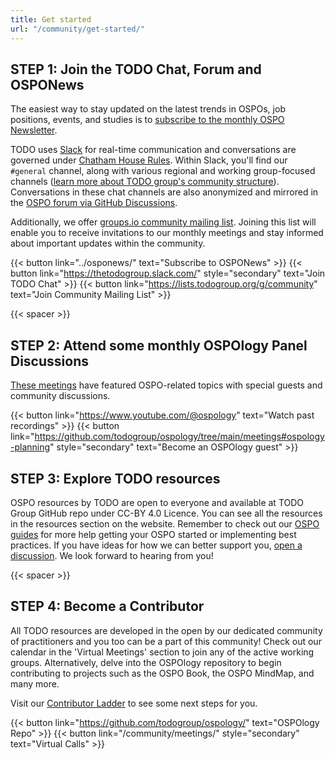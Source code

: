 ```yaml
---
title: Get started
url: "/community/get-started/"
---
```


## STEP 1: Join the TODO Chat, Forum and OSPONews

The easiest way to stay updated on the latest trends in OSPOs, job positions, events, and studies is to [subscribe to the monthly OSPO Newsletter](../osponews/).

TODO uses [Slack](https://thetodogroup.slack.com/) for real-time communication and conversations are governed under [Chatham House Rules](https://www.chathamhouse.org/about-us/chatham-house-rule). Within Slack, you'll find our `#general` channel, along with various regional and working group-focused channels ([learn more about TODO group's community structure](https://github.com/todogroup/governance/blob/main/TODO%20Structure/structure-mindmap.md)). Conversations in these chat channels are also anonymized and mirrored in the [OSPO forum via GitHub Discussions](https://github.com/todogroup/ospology/discussions).

Additionally, we offer [groups.io community mailing list](https://lists.todogroup.org/g/community). Joining this list will enable you to receive invitations to our monthly meetings and stay informed about important updates within the community.

{{< button link="../osponews/" text="Subscribe to OSPONews" >}} {{< button link="https://thetodogroup.slack.com/" style="secondary" text="Join TODO Chat" >}} {{< button link="https://lists.todogroup.org/g/community" text="Join Community Mailing List" >}}

{{< spacer >}}

## STEP 2: Attend some monthly OSPOlogy Panel Discussions

[These meetings](https://community.linuxfoundation.org/todo-group-ospology/) have featured OSPO-related topics with special guests and community discussions.

{{< button link="https://www.youtube.com/@ospology" text="Watch past recordings" >}} {{< button link="https://github.com/todogroup/ospology/tree/main/meetings#ospology-planning" style="secondary" text="Become an OSPOlogy guest" >}}

## STEP 3: Explore TODO resources

OSPO resources by TODO are open to everyone and available at TODO Group GitHub repo under CC-BY 4.0 Licence. You can see all the resources in the resources section on the website. Remember to check out our [OSPO guides](https://todogroup.org/resources/guides/) for more help getting your OSPO started or implementing best practices. If you have ideas for how we can better support you, [open a discussion](https://github.com/todogroup/ospology/discussions). We look forward to hearing from you!

{{< spacer >}}

## STEP 4: Become a Contributor

All TODO resources are developed in the open by our dedicated community of practitioners and you too can be a part of this community! Check out our calendar in the 'Virtual Meetings' section to join any of the active working groups. Alternatively, delve into the OSPOlogy repository to begin contributing to projects such as the OSPO Book, the OSPO MindMap, and many more.

Visit our [Contributor Ladder](https://github.com/todogroup/ospology/blob/main/GOVERNANCE.md) to see some next steps for you.

{{< button link="https://github.com/todogroup/ospology/" text="OSPOlogy Repo" >}} {{< button link="/community/meetings/" style="secondary" text="Virtual Calls" >}}
